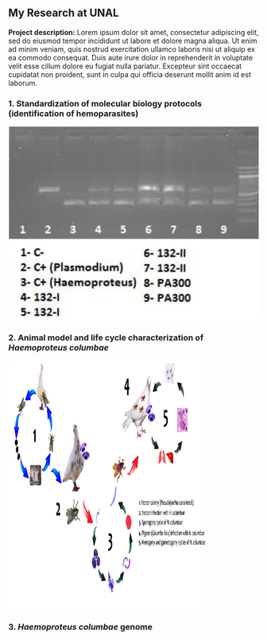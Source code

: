## My Research at UNAL

**Project description:** Lorem ipsum dolor sit amet, consectetur adipiscing elit, sed do eiusmod tempor incididunt ut labore et dolore magna aliqua. Ut enim ad minim veniam, quis nostrud exercitation ullamco laboris nisi ut aliquip ex ea commodo consequat. Duis aute irure dolor in reprehenderit in voluptate velit esse cillum dolore eu fugiat nulla pariatur. Excepteur sint occaecat cupidatat non proident, sunt in culpa qui officia deserunt mollit anim id est laborum.

### 1. Standardization of molecular biology protocols (identification of hemoparasites)

<img src="images/pcr.png?raw=true"/>


### 2. Animal model and life cycle characterization of *Haemoproteus columbae*

<img src="images/life_cycle.png?raw=true"
     width="400" 
     height="500">

### 3. *Haemoproteus columbae* genome



